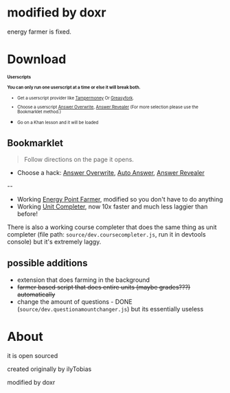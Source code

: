 # modified by doxr

energy farmer is fixed.

# Download

<small><small>

#### Userscripts
**You can only run one userscript at a time or else it will break both.**
<br>

* Get a userscript provider like [Tampermoney](https://chromewebstore.google.com/detail/tampermonkey/dhdgffkkebhmkfjojejmpbldmpobfkfo) Or [Greasyfork](https://addons.mozilla.org/en-US/firefox/addon/greasemonkey/).
* Choose a userscript [Answer Overwrite](https://github.com/DoxrGitHub/Khan-Destroyer-Sourced/raw/main/cheats/overwrite.user.js), [Answer Revealer](https://github.com/DoxrGitHub/Khan-Destroyer-Sourced/raw/main/cheats/revealer.user.js) (For more selection please use the Bookmarklet method.)
* Go on a Khan lesson and it will be loaded

  </small></small>

## Bookmarklet

> Follow directions on the page it opens. 

* Choose a hack: [Answer Overwrite](https://github.com/DoxrGitHub/Khan-Destroyer-Sourced/blob/main/cheats/answer_overwrite.md), [Auto Answer](https://github.com/DoxrGitHub/Khan-Destroyer-Sourced/blob/main/cheats/auto_answer.md), [Answer Revealer](https://github.com/DoxrGitHub/Khan-Destroyer-Sourced/blob/main/cheats/show_answers.md)

--

* Working [Energy Point Farmer](https://github.com/DoxrGitHub/Khan-Destroyer-Sourced/blob/main/cheats/farmer.md), modified so you don't have to do anything
* Working [Unit Completer](https://github.com/DoxrGitHub/Khan-Destroyer-Sourced/blob/main/cheats/unitcompleter.md), now 10x faster and much less laggier than before!

There is also a working course completer that does the same thing as unit completer (file path: `source/dev.coursecompleter.js`, run it in devtools console) but it's extremely laggy.

## possible additions

- extension that does farming in the background
- ~~farmer based script that does entire units (maybe grades???) automatically~~
- change the amount of questions - DONE (`source/dev.questionamountchanger.js`) but its essentially useless

# About

it is open sourced

created originally by ilyTobias

modified by doxr